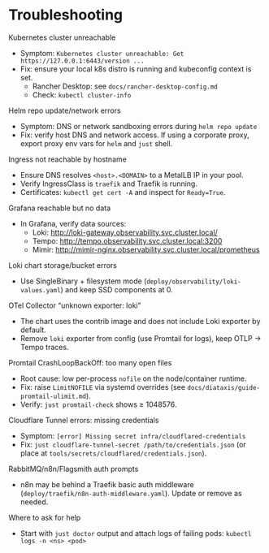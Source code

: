 # Troubleshooting

Kubernetes cluster unreachable
- Symptom: `Kubernetes cluster unreachable: Get https://127.0.0.1:6443/version ...`
- Fix: ensure your local k8s distro is running and kubeconfig context is set.
  - Rancher Desktop: see `docs/rancher-desktop-config.md`
  - Check: `kubectl cluster-info`

Helm repo update/network errors
- Symptom: DNS or network sandboxing errors during `helm repo update`
- Fix: verify host DNS and network access. If using a corporate proxy, export proxy env vars for `helm` and `just` shell.

Ingress not reachable by hostname
- Ensure DNS resolves `<host>.<DOMAIN>` to a MetalLB IP in your pool.
- Verify IngressClass is `traefik` and Traefik is running.
- Certificates: `kubectl get cert -A` and inspect for `Ready=True`.

Grafana reachable but no data
- In Grafana, verify data sources:
  - Loki: http://loki-gateway.observability.svc.cluster.local/
  - Tempo: http://tempo.observability.svc.cluster.local:3200
  - Mimir: http://mimir-nginx.observability.svc.cluster.local/prometheus

Loki chart storage/bucket errors
- Use SingleBinary + filesystem mode (`deploy/observability/loki-values.yaml`) and keep SSD components at 0.

OTel Collector “unknown exporter: loki”
- The chart uses the contrib image and does not include Loki exporter by default.
- Remove `loki` exporter from config (use Promtail for logs), keep OTLP → Tempo traces.

Promtail CrashLoopBackOff: too many open files
- Root cause: low per-process `nofile` on the node/container runtime.
- Fix: raise `LimitNOFILE` via systemd overrides (see `docs/diataxis/guide-promtail-ulimit.md`).
- Verify: `just promtail-check` shows ≥ 1048576.

Cloudflare Tunnel errors: missing credentials
- Symptom: `[error] Missing secret infra/cloudflared-credentials`
- Fix: `just cloudflare-tunnel-secret /path/to/credentials.json` (or place at `tools/secrets/cloudflared/credentials.json`).

RabbitMQ/n8n/Flagsmith auth prompts
- n8n may be behind a Traefik basic auth middleware (`deploy/traefik/n8n-auth-middleware.yaml`). Update or remove as needed.

Where to ask for help
- Start with `just doctor` output and attach logs of failing pods: `kubectl logs -n <ns> <pod>`
